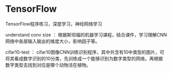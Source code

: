# TensorFlow
TensorFlow程序练习，深度学习，神经网络学习

understand conv size ： 根据斯坦福的机器学习课程，结合课件，学习理解CNN网络中各层输入输出的维度大小，影响因子等。

cifar10-test ： cifar10图像CNN训练识别程序，其中共含有10中类型的图片，可将其看成数字识别的10分类，先训练成一个能够识别为数字类型的网络，再根据数字类型去找到对应是哪个动物活在植物。

